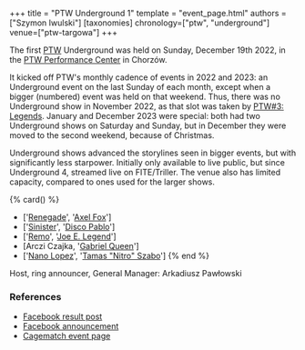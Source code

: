 +++
title = "PTW Underground 1"
template = "event_page.html"
authors = ["Szymon Iwulski"]
[taxonomies]
chronology=["ptw", "underground"]
venue=["ptw-targowa"]
+++

The first [PTW](@/o/ptw.md) Underground was held on Sunday, December 19th 2022, in the [PTW Performance Center](@/v/ptw-targowa.md) in Chorzów.

It kicked off PTW's monthly cadence of events in 2022 and 2023: an Underground event on the last Sunday of each month, except when a bigger (numbered) event was held on that weekend. Thus, there was no Underground show in November 2022, as that slot was taken by [PTW#3: Legends](@/e/ptw/2022-11-26-ptw-3-legends.md). January and December 2023 were special: both had two Underground shows on Saturday and Sunday, but in December they were moved to the second weekend, because of Christmas.

Underground shows advanced the storylines seen in bigger events, but with significantly less starpower. Initially only available to live public, but since Underground 4, streamed live on FITE/Triller. The venue also has limited capacity, compared to ones used for the larger shows.

{% card() %}
- ['[Renegade](@/w/renegade.md)', '[Axel Fox](@/w/axel-fox.md)']
- ['[Sinister](@/w/sinister.md)', '[Disco Pablo](@/w/disco-pablo.md)']
- ['[Remo](@/w/remo.md)', '[Joe E. Legend](@/w/joe-legend.md)']
- [Arczi Czajka, '[Gabriel Queen](@/w/gabriel-queen.md)']
- ['[Nano Lopez](@/w/nano-lopez.md)', '[Tamas "Nitro" Szabo](@/w/nitro.md)']
{% end %}

Host, ring announcer, General Manager: Arkadiusz Pawłowski

### References

* [Facebook result post](https://www.facebook.com/PrimeTimeWrestlingPL/posts/pfbid0rwtqvHMoUfpVnE4X3Ze3azUqfRkcixuFgh4Zi99qqPvvHh3aUPtUCbVP4o8XhLCrl)
* [Facebook announcement](https://www.facebook.com/PrimeTimeWrestlingPL/posts/pfbid0hSvsfpiorVKks7mrB3bMd4WehT8PxZ9rCR3U3mUw24W3wCk4nkP9DQ5WY4CBMxe8l)
* [Cagematch event page](https://www.cagematch.net/?id=1&nr=331120)
